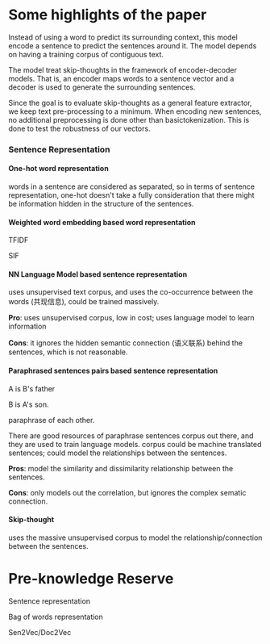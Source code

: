 # Some highlights of the paper

Instead of using a word to predict its surrounding context, this model encode a sentence to predict the sentences around it. The model depends on having a training corpus of contiguous text.  

The model treat skip-thoughts in the framework of encoder-decoder models. That is, an encoder maps words to a sentence vector and a decoder is used to generate the surrounding sentences.  

Since the goal is to evaluate skip-thoughts as a general feature extractor, we keep text pre-processing to a minimum.   When encoding new sentences, no additional preprocessing is done other than basictokenization. This is done to test the robustness of our vectors. 

### Sentence Representation

#### One-hot word representation

words in a sentence are considered as separated, so in terms of sentence representation, one-hot doesn't take a fully consideration that there might be information hidden in the structure of the sentences.

#### Weighted word embedding based word representation

TFIDF

SIF 

#### NN Language Model based sentence representation

uses unsupervised text corpus, and uses the co-occurrence between the words (共现信息), could be trained massively. 

**Pro**: uses unsupervised corpus, low in cost; uses language model to learn information

**Cons**: it ignores the hidden semantic connection (语义联系) behind the sentences, which is not reasonable.

#### Paraphrased sentences pairs based sentence representation

A is B's father

B is A's son.

paraphrase of each other.

There are good resources of paraphrase sentences corpus out there, and they are used to train language models. corpus could be machine translated sentences; could model the relationships between the sentences.

**Pros**: model the similarity and dissimilarity relationship between the sentences.

**Cons**: only models out the correlation, but ignores the complex sematic connection. 

#### Skip-thought

uses the massive unsupervised corpus to model the relationship/connection between the sentences. 



# Pre-knowledge Reserve

Sentence representation

Bag of words representation

Sen2Vec/Doc2Vec